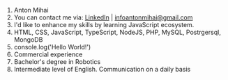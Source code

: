 1. Anton Mihai
2. You can contact me via:  [LinkedIn](linkedin.com/in/anton-mihai) |
                            infoantonmihai@gmail.com
3. I'd like to enhance my skills by learning JavaScript ecosystem.
4. HTML, CSS, JavaScript, TypeScript, NodeJS, PHP, MySQL, Postrgersql, MongoDB
5. console.log('Hello World!')
6. Commercial experience
7. Bachelor's degree in Robotics
8. Intermediate level of English. Communication on a daily basis
